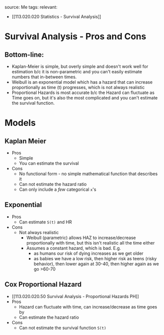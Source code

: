 source: Me
tags: 
relevant: 
- [[113.020.020 Statistics - Survival Analysis]]

# Survival Analysis - Pros and Cons

## Bottom-line:
- Kaplan-Meier is simple, but overly simple and doesn't work well for estimation b/c it is non-parametric and you can't easily estimate numbers that in-between times.
- Weibull is an exponential model which has a hazard that can increase proportionally as time (t) progresses, which is not always realistic
- Proportional Hazards is most accurate b/c the Hazard can fluctuate as Time goes on, but it's also the most complicated and you can't estimate the survival function.

# Models

## Kaplan Meier
- Pros
    - Simple
    - You can estimate the survival
- Cons
    - No functional form - no simple mathematical function that describes it
    - Can not estimate the hazard ratio
    - Can only include a _few_ categorical `x`'s

## Exponential
- Pros
    - Can estimate `S(t)` and HR
- Cons
    - Not always realistic
        - Weibull (parametric) allows HAZ to increase/decrease proportionally with time, but this isn't realistic all the time either
		- Assumes a constant hazard, which is bad. E.g. 
            - as humans our risk of dying increases as we get older
            - as babies we have a low risk, then higher risk as teens (risky behavior), then lower again at 30-40, then higher again as we go >60-70

## Cox Proportional Hazard 
- [[113.020.020.50 Survival Analysis - Proportional Hazards PH]]
- Pros
    - Hazard can fluctuate with time, can increase/decrease as time goes by
    - Can estimate the hazard ratio
- Cons
    - Can not estimate the survival function `S(t)`

